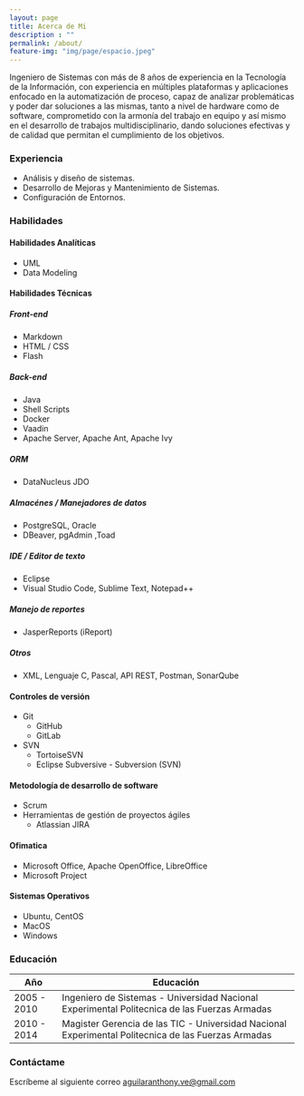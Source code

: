 ```yaml
---
layout: page
title: Acerca de Mi
description : ""
permalink: /about/
feature-img: "img/page/espacio.jpeg"
---
```


Ingeniero de Sistemas con más de 8 años de experiencia en la Tecnología de la Información, con experiencia en múltiples plataformas y aplicaciones enfocado en la automatización de proceso, capaz de analizar problemáticas y poder dar soluciones a las mismas, tanto a nivel de hardware como de software, comprometido con la armonía del trabajo en equipo y así mismo en el desarrollo de trabajos multidisciplinario, dando soluciones efectivas y de calidad que permitan el cumplimiento de los objetivos.


### Experiencia
- Análisis y diseño de sistemas.
- Desarrollo de Mejoras y Mantenimiento de Sistemas.
- Configuración de Entornos.

### Habilidades

#### Habilidades Analíticas
- UML
- Data Modeling

#### Habilidades Técnicas

##### Front-end
- Markdown
- HTML / CSS
- Flash

##### Back-end
- Java
- Shell Scripts
- Docker
- Vaadin
- Apache Server, Apache Ant, Apache Ivy

##### ORM
- DataNucleus JDO

##### Almacénes / Manejadores de datos
- PostgreSQL, Oracle
- DBeaver, pgAdmin ,Toad

##### IDE / Editor de texto
- Eclipse
- Visual Studio Code, Sublime Text, Notepad++

##### Manejo de reportes 
- JasperReports (iReport)

##### Otros
- XML, Lenguaje C, Pascal, API REST, Postman, SonarQube

#### Controles de versión
- Git 
    - GitHub
    - GitLab
- SVN 
    - TortoiseSVN
    - Eclipse Subversive - Subversion (SVN)


#### Metodología de desarrollo de software
- Scrum
- Herramientas de gestión de proyectos ágiles
    - Atlassian JIRA

#### Ofimatica
- Microsoft Office, Apache OpenOffice, LibreOffice
- Microsoft Project

#### Sistemas Operativos
- Ubuntu, CentOS
- MacOS
- Windows



### Educación

| Año  | Educación |
| ------------- | ------------- |
| 2005 - 2010 | Ingeniero de Sistemas - Universidad Nacional Experimental Politecnica de las Fuerzas Armadas |
| 2010 - 2014 | Magister Gerencia de las TIC - Universidad Nacional Experimental Politecnica de las Fuerzas Armadas |


### Contáctame

Escríbeme al siguiente correo [aguilaranthony.ve@gmail.com](mailto:aguilaranthony.ve@gmail.com)


